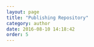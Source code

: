 ```yaml
---
layout: page
title: "Publishing Repository"
category: author
date: 2016-08-10 14:18:42
order: 5
---
```



